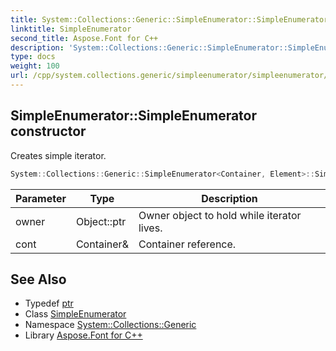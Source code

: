 ```yaml
---
title: System::Collections::Generic::SimpleEnumerator::SimpleEnumerator constructor
linktitle: SimpleEnumerator
second_title: Aspose.Font for C++
description: 'System::Collections::Generic::SimpleEnumerator::SimpleEnumerator constructor. Creates simple iterator in C++.'
type: docs
weight: 100
url: /cpp/system.collections.generic/simpleenumerator/simpleenumerator/
---
```

## SimpleEnumerator::SimpleEnumerator constructor


Creates simple iterator.

```cpp
System::Collections::Generic::SimpleEnumerator<Container, Element>::SimpleEnumerator(Object::ptr owner, Container &cont)
```


| Parameter | Type | Description |
| --- | --- | --- |
| owner | Object::ptr | Owner object to hold while iterator lives. |
| cont | Container\& | Container reference. |

## See Also

* Typedef [ptr](../../../system/object/ptr/)
* Class [SimpleEnumerator](../)
* Namespace [System::Collections::Generic](../../)
* Library [Aspose.Font for C++](../../../)
